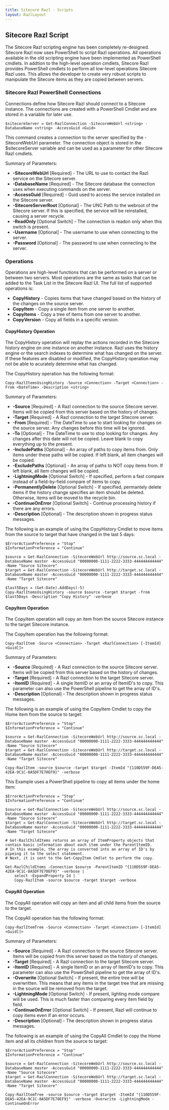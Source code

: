 ```yaml
---
title: Sitecore Razl - Scripts
layout: RazlLayout
---
```


## Sitecore Razl Script

The Sitecore Razl scripting engine has been completely re-designed. Sitecore Razl now uses PowerShell to script Razl operations. All operations available in the old scripting engine have been implemented as PowerShell cmdlets. In addtion to the high-level operation cmdlets, Sitecore Razl provides PowerShell cmdlets to perform all low-level operations Sitecore Razl uses. This allows the developer to create very robust scripts to manipulate the Sitecore items as they are copied between servers.

### Sitecore Razl PowerShell Connections

Connections define how Sitecore Razl should connect to a Sitecore instance. The connections are created with a PowerShell Cmdlet and are stored in a variable for later use.

    $sitecoreServer = Get-RazlConnection -SitecoreWebUrl <string> -DatabaseName <string> -AccessGuid <Guid>

This command creates a connection to the server specified by the -SitecoreWebUrl parameter. The connection object is stored in the $sitecoreServer variable and can be used as a parameter for other Sitecore Razl cmdlets.

Summary of Parameters:

- **-SitecoreWebUrl** [Required] - The URL to use to contact the Razl service on the Sitecore server.
- **-DatabaseName** [Required] - The Sitecore database the connection uses when executing commands on the server.
- **-AccessGuid** [Required] - Guid used to access the service installed on the Sitecore server.
- **-SitecoreServerRoot** [Optional] - The UNC Path to the webroot of the Sitecore server. If this is specified, the service will be reinstalled, causing a server recycle.
- **-ReadOnly** [Optional Switch] - The connection is readon only when this switch is present.
- **-Username** [Optional] - The username to use when connecting to the server.
- **-Password** [Optional] - The password to use when connecting to the server.

### Operations
Operations are high-level functions that can be performed on a server or between two servers. Most operations are the same as tasks that can be added to the Task List in the Sitecore Razl UI. The full list of supported operations is:

- **CopyHistory** - Copies items that have changed based on the history of the changes on the source server.
- **CopyItem** - Copy a single item from one server to another.
- **CopyItems** - Copy a tree of items from one server to another.
- **CopyVersion** - Copy all fields in a specific version.

#### CopyHistory Operation

The CopyHistory operation will replay the actions recorded in the Sitecore history engine on one instance on another instance. Razl uses the history engine or the search indexes to determine what has changed on the server. If these features are disabled or modified, the CopyHistory operation may not be able to acurately determine what has changed.

The CopyHistory operation has the following format:

    Copy-RazlItemsUsingHistory -Source <Connection> -Target <Connection> -From <DateTime> -Description <string>

Summary of Parameters:
- **-Source** [Required] - A Razl connection to the source Sitecore server. Items will be copied from this server based on the history of changes.
- **-Target** [Required] - A Razl connection to the target Sitecore server.
- **-From** [Required] - The DateTime to use to start looking for changes on the source server. Any changes before this time will be ignored.
- **-To** [Optional] - The DateTime to use to stop looking for changes. Any changes after this date will not be copied. Leave blank to copy everything up to the present.
- **-IncludePaths** [Optional] - An array of paths to copy items from. Only items under these paths will be copied. If left blank, all item changes will be copied.
- **-ExcludePaths** [Optional] - An array of paths to NOT copy items from. If left blank, all item changes will be copied.
- **-LightningMode** [Optional Switch] - If specified, perform a fast compare instead of a field-by-field compare of items to copy.
- **-PermanentlyDelete** [Optional Switch] - If specified, permantely delete items if the history change specifies an item should be deleted. Otherwise, items will be moved to the recycle bin.
- **-ContinueOnError** [Optional Switch] - Continue processing history if there are any errors.
- **-Description** [Optional] - The description shown in progress status messages.

The following is an example of using the CopyHistory Cmdlet to move items from the source to target that have changed in the last 5 days:

	$ErrorActionPreference = "Stop"
	$InformationPreference = "Continue"

	$source = Get-RazlConnection -SitecoreWebUrl http://source.sc.local -DatabaseName master -AccessGuid "00000000-1111-2222-3333-444444444444" -Name "Source Sitecore"
	$target = Get-RazlConnection -SitecoreWebUrl http://target.sc.local -DatabaseName master -AccessGuid "00000000-1111-2222-3333-444444444444" -Name "Target Sitecore"

    $last5Days = (Get-Date).AddDays(-5)
	Copy-RazlItemsUsingHistory -source $source -target $target -from $last5Days -Description "Copy History" -verbose

#### CopyItem Operation

The CopyItem operation will copy an item from the source Sitecore instance to the target Sitecore instance. 

The CopyItem operation has the following format:

	Copy-RazlItem -Source <Connection> -Target <RazlConnection> [-ItemId] <Guid[]>

Summary of Parameters:
- **-Source** [Required] - A Razl connection to the source Sitecore server. Items will be copied from this server based on the history of changes.
- **-Target** [Required] - A Razl connection to the target Sitecore server.
- **-ItemID** [Required] - A single ItemID or an array of ItemID's to copy. This parameter can also use the PowerShell pipeline to get the array of ID's.
- **-Description** [Optional] - The description shown in progress status messages.

The following is an example of using the CopyItem Cmdlet to copy the Home item from the source to target:

	$ErrorActionPreference = "Stop"
	$InformationPreference = "Continue"

	$source = Get-RazlConnection -SitecoreWebUrl http://source.sc.local -DatabaseName master -AccessGuid "00000000-1111-2222-3333-444444444444" -Name "Source Sitecore"
	$target = Get-RazlConnection -SitecoreWebUrl http://target.sc.local -DatabaseName master -AccessGuid "00000000-1111-2222-3333-444444444444" -Name "Target Sitecore"
    
	Copy-RazlItem -source $source -target $target -ItemId "{110D559F-DEA5-42EA-9C1C-8A5DF7E70EF9}" -verbose

This Example uses a PowerShell pipeline to copy all items under the home item:

	$ErrorActionPreference = "Stop"
	$InformationPreference = "Continue"

	$source = Get-RazlConnection -SitecoreWebUrl http://source.sc.local -DatabaseName master -AccessGuid "00000000-1111-2222-3333-444444444444" -Name "Source Sitecore"
	$target = Get-RazlConnection -SitecoreWebUrl http://target.sc.local -DatabaseName master -AccessGuid "00000000-1111-2222-3333-444444444444" -Name "Target Sitecore"

	# Get-RazlChildItems returns an array of ItemProperty objects that contain basic information about each item under the ParentItemID. 
	# In this example, the array is converted into an array of ID's by pipeing it to the select statement.
	# Next, it is sent to the Get-CopyItem Cmdlet to perform the copy.

	Get-RazlChildItems -Connection $source -ParentItemID "{110D559F-DEA5-42EA-9C1C-8A5DF7E70EF9}" -verbose | `
		select -ExpandProperty Id | `
		Copy-RazlItem -source $source -target $target -verbose


#### CopyAll Operation

The CopyAll operation will copy an item and all child items from the source to the target.

 The CopyAll operation has the following format:

    Copy-RazlItemTree -Source <Connection> -Target <Connection> [-ItemId] <Guid[]> 

Summary of Parameters:
- **-Source** [Required] - A Razl connection to the source Sitecore server. Items will be copied from this server based on the history of changes.
- **-Target** [Required] - A Razl connection to the target Sitecore server.
- **-ItemID** [Required] - A single ItemID or an array of ItemID's to copy. This parameter can also use the PowerShell pipeline to get the array of ID's.
- **-Overwrite** [Optional Switch] -  If present, the entire tree will be overwritten. This means that any items in the target tree that are missing in the source will be removed from the target.
- **-LightningMode** [Optional Switch] - If present, lighting mode compare will be used. This is much faster than comparing every item field by field.
- **-ContinueOnError** [Optional Switch] - If present, Razl will continue to copy items even if an error occurs.
- **-Description** [Optional] - The description shown in progress status messages.


The following is an example of using the CopyAll Cmdlet to copy the Home item and all its children from the source to target:

	$ErrorActionPreference = "Stop"
	$InformationPreference = "Continue"

	$source = Get-RazlConnection -SitecoreWebUrl http://source.sc.local -DatabaseName master -AccessGuid "00000000-1111-2222-3333-444444444444" -Name "Source Sitecore"
	$target = Get-RazlConnection -SitecoreWebUrl http://target.sc.local -DatabaseName master -AccessGuid "00000000-1111-2222-3333-444444444444" -Name "Target Sitecore"
    
	Copy-RazlItemTree -source $source -target $target -ItemId "{110D559F-DEA5-42EA-9C1C-8A5DF7E70EF9}" -verbose -Overwrite -LightningMode -ContinueOnError


